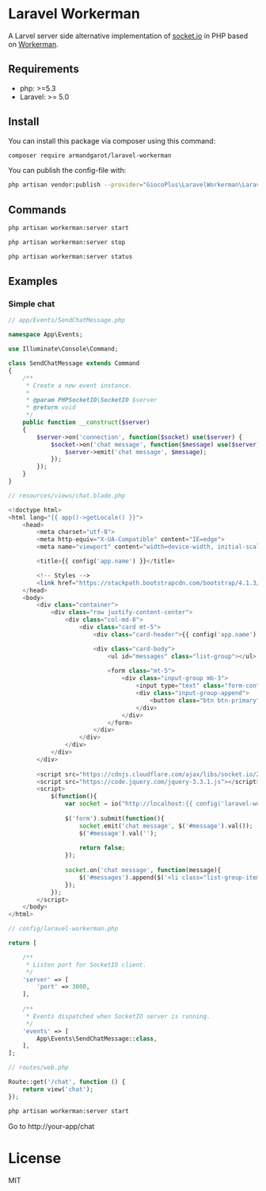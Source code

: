 # Laravel Workerman

A Larvel server side alternative implementation of [socket.io](https://github.com/socketio/socket.io) in PHP based on [Workerman](https://github.com/walkor/Workerman).<br>

## Requirements

- php: >=5.3
- Laravel: >= 5.0

## Install

You can install this package via composer using this command:

```bash
composer require armandgarot/laravel-workerman
```

You can publish the config-file with:

```bash
php artisan vendor:publish --provider="GiocoPlus\LaravelWorkerman\LaravelWorkermanServiceProvider" --tag="config"
```

## Commands

```bash
php artisan workerman:server start
```

```bash
php artisan workerman:server stop
```

```bash
php artisan workerman:server status
```

## Examples

### Simple chat

```php
// app/Events/SendChatMessage.php

namespace App\Events;

use Illuminate\Console\Command;

class SendChatMessage extends Command
{
    /**
     * Create a new event instance.
     *
     * @param PHPSocketIO\SocketIO $server
     * @return void
     */
    public function __construct($server)
    {
		$server->on('connection', function($socket) use($server) {
			$socket->on('chat message', function($message) use($server) {
				$server->emit('chat message', $message);
			});
		});
    }
}
```

```php
// resources/views/chat.blade.php

<!doctype html>
<html lang="{{ app()->getLocale() }}">
    <head>
        <meta charset="utf-8">
        <meta http-equiv="X-UA-Compatible" content="IE=edge">
        <meta name="viewport" content="width=device-width, initial-scale=1">

        <title>{{ config('app.name') }}</title>

        <!-- Styles -->
		<link href="https://stackpath.bootstrapcdn.com/bootstrap/4.1.3/css/bootstrap.min.css" rel="stylesheet">
    </head>
    <body>
		<div class="container">
			<div class="row justify-content-center">
				<div class="col-md-8">
					<div class="card mt-5">
						<div class="card-header">{{ config('app.name') }}</div>

						<div class="card-body">
							<ul id="messages" class="list-group"></ul>
				
							<form class="mt-5">
								<div class="input-group mb-3">
									<input type="text" class="form-control" id="message" autocomplete="off" placeholder="Message">
									<div class="input-group-append">
										<button class="btn btn-primary" type="submit">Send</button>
									</div>
								</div>
							</form>
						</div>
					</div>
				</div>
			</div>
		</div>
		
		<script src="https://cdnjs.cloudflare.com/ajax/libs/socket.io/2.1.1/socket.io.js"></script>
		<script src="https://code.jquery.com/jquery-3.3.1.js"></script>
		<script>
			$(function(){
				var socket = io("http://localhost:{{ config('laravel-workerman.server.port') }}");
				
				$('form').submit(function(){
					socket.emit('chat message', $('#message').val());
					$('#message').val('');
					
					return false;
				});
				
				socket.on('chat message', function(message){
					$('#messages').append($('<li class="list-group-item">').text(message));
				});
			});
		</script>
    </body>
</html>
```

```php
// config/laravel-workerman.php

return [

    /**
     * Listen port for SocketIO client.
     */
    'server' => [
		'port' => 3000,
	],
	
	/**
	 * Events dispatched when SocketIO server is running.
	 */
	'events' => [
		App\Events\SendChatMessage::class,
	],
];
```

```php
// routes/web.php

Route::get('/chat', function () {
    return view('chat');
});
```

```bash
php artisan workerman:server start
```

Go to http://your-app/chat

# License
MIT
